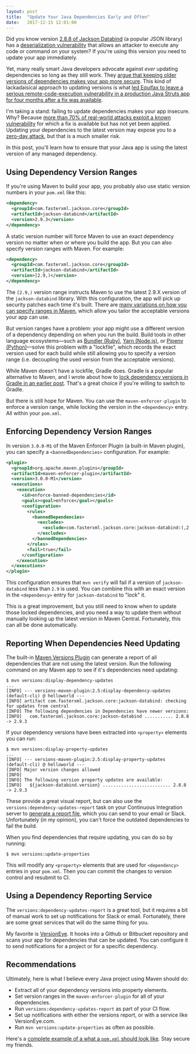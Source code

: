 ```yaml
---
layout: post
title:  "Update Your Java Dependencies Early and Often"
date:   2017-12-15 12:01:00
---
```


Did you know version [2.8.8 of Jackson Databind](http://search.maven.org/#artifactdetails%7Ccom.fasterxml.jackson.core%7Cjackson-databind%7C2.8.8%7Cbundle) (a popular JSON library) has a [deserialization vulnerability](https://github.com/FasterXML/jackson-databind/issues/1599) that allows an attacker to execute any code or command on your system? If you're using this version you need to update your app immediately.

Yet, many really smart Java developers advocate against *ever* updating dependencies so long as they still work. They [argue that keeping older versions of dependencies makes your app more secure](https://stackoverflow.com/questions/4410157/how-to-break-a-maven-build-when-dependencies-are-out-of-date). This kind of lackadaisical approach to updating versions is what [led Equifax to leave a serious remote-code-execution vulnerability in a production Java Struts app for four months after a fix was available](http://www.ajc.com/business/timeline-the-hacking-equifax/U06rkYrFjPY4NWJ7B0uhuI/).

I'm taking a stand: failing to update dependencies makes your app insecure. Why? Because [more than 70% of real-world attacks exploit a known vulnerability](http://www.verizonenterprise.com/verizon-insights-lab/dbir/) for which a fix is available but has not yet been applied. Updating your dependencies to the latest version may expose you to a [zero-day attack](https://en.wikipedia.org/wiki/Zero-day_(computing)), but that is a much smaller risk.

In this post, you'll learn how to ensure that your Java app is using the latest version of any managed dependency.

## Using Dependency Version Ranges

If you're using Maven to build your app, you probably also use static version numbers in your `pom.xml` like this:

```xml
<dependency>
  <groupId>com.fasterxml.jackson.core</groupId>
  <artifactId>jackson-databind</artifactId>
  <version>2.9.3</version>
</dependency>
```

A static version number will force Maven to use an exact dependency version no matter when or where you build the app. But you can also specify version ranges with Maven. For example:

```xml
<dependency>
  <groupId>com.fasterxml.jackson.core</groupId>
  <artifactId>jackson-databind</artifactId>
  <version>[2.9,)</version>
</dependency>
```

The `[2.9,)` version range instructs Maven to use the latest 2.9.X version of the `jackson-databind` library. With this configuration, the app will pick up security patches each time it's built. There are [many variations on how you can specify ranges in Maven](https://maven.apache.org/enforcer/enforcer-rules/versionRanges.html), which allow you tailor the acceptable versions your app can use.

But version ranges have a problem: your app might use a different version of a dependency depending on when you run the build. Build tools in other language ecosystems&mdash;such as [Bundler (Ruby)](http://bundler.io/),
[Yarn (Node.js)](https://yarnpkg.com/), or [Pipenv (Python)](https://github.com/pypa/pipenv)&mdash;solve this problem with a "lockfile", which records the exact version used for each build while still allowing you to specify a version range (i.e. decoupling the used version from the acceptable versions).

While Maven doesn't have a lockfile, Gradle does. Gradle is a popular alternative to Maven, and I wrote about how to [lock dependency versions in Gradle in an earlier post](http://jkutner.github.io/2017/03/29/locking-gradle-dependencies.html). That's a great choice if you're willing to switch to Gradle.

But there is still hope for Maven. You can use the `maven-enforcer-plugin` to enforce a version range, while locking the version in the `<dependency>` entry. All within your `pom.xml`.

## Enforcing Dependency Version Ranges

In version `3.0.0-M1` of the Maven Enforcer Plugin (a built-in Maven plugin), you can specify a `<bannedDependencies>` configuration. For example:

```xml
<plugin>
  <groupId>org.apache.maven.plugins</groupId>
  <artifactId>maven-enforcer-plugin</artifactId>
  <version>3.0.0-M1</version>
  <executions>
    <execution>
      <id>enforce-banned-dependencies</id>
      <goals><goal>enforce</goal></goals>
      <configuration>
        <rules>
          <bannedDependencies>
            <excludes>
              <exclude>com.fasterxml.jackson.core:jackson-databind:(,2.9)</exclude>
            </excludes>
          </bannedDependencies>
        </rules>
        <fail>true</fail>
      </configuration>
    </execution>
  </executions>
</plugin>
```

This configuration ensures that `mvn verify` will fail if a version of `jackson-databind` less than `2.9` is used. You can combine this with an exact version in the `<dependency>` entry for `jackson-databind` to "lock" it.

This is a great improvement, but you still need to know when to update those locked dependencies, and you need a way to update them without manually looking up the latest version in Maven Central. Fortunately, this can all be done automatically.

## Reporting When Dependencies Need Updating

The built-in [Maven Versions Plugin](http://www.mojohaus.org/versions-maven-plugin/) can generate a report of all dependencies that are not using the latest version. Run the following command on any Maven app to see if it's dependencies need updating:

```
$ mvn versions:display-dependency-updates
...
[INFO] --- versions-maven-plugin:2.5:display-dependency-updates (default-cli) @ helloworld ---
[INFO] artifact com.fasterxml.jackson.core:jackson-databind: checking for updates from central
[INFO] The following dependencies in Dependencies have newer versions:
[INFO]   com.fasterxml.jackson.core:jackson-databind ........... 2.8.8 -> 2.9.3
```

If your dependency versions have been extracted into `<property>` elements you can run:

```
$ mvn versions:display-property-updates
...
[INFO] --- versions-maven-plugin:2.5:display-property-updates (default-cli) @ helloworld ---
[INFO] Major version changes allowed
[INFO]
[INFO] The following version property updates are available:
[INFO]   ${jackson-databind.version} .......................... 2.8.8 -> 2.9.3
```

These provide a great visual report, but can also use the `versions:dependency-updates-report` task on your Continuous Integration server to [generate a report file](http://www.mojohaus.org/versions-maven-plugin/dependency-updates-report-mojo.html), which you can send to your email or Slack. Unfortunately (in my opinion), you can't force the outdated dependencies to fail the build.

When you find dependencies that require updating, you can do so by running:

```
$ mvn versions:update-properties
```

This will modify any `<property>` elements that are used for `<dependency>` entries in your `pom.xml`. Then you can commit the changes to version control and resubmit to CI.

## Using a Dependency Reporting Service

The `versions:dependency-updates-report` is a great tool, but it requires a bit of manual work to set up notifications for Slack or email. Fortunately, there are some great services that will do the same thing for you.

My favorite is [VersionEye](https://www.versioneye.com). It hooks into a Github or Bitbucket repository and scans your app for dependencies that can be updated. You can configure it to send notifications for a project or for a specific dependency.

## Recommendations

Ultimately, here is what I believe every Java project using Maven should do:

* Extract all of your dependency versions into property elements.
* Set version ranges in the `maven-enforcer-plugin` for all of your dependencies.
* Run `versions:dependency-updates-report` as part of your CI flow.
* Set up notifications with either the versions report, or with a service like VersionEye.com.
* Run `mvn versions:update-properties` as often as possible.

Here's a [complete example of a what a `pom.xml` should look like](https://gist.github.com/jkutner/93674698888b3da2afe00c98ba88acd4). Stay secure my friends.
